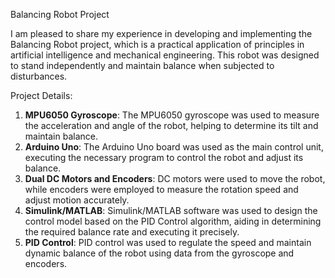 Balancing Robot Project 

I am pleased to share my experience in developing and implementing the Balancing Robot project, which is a practical application of principles in artificial intelligence and mechanical engineering. This robot was designed to stand independently and maintain balance when subjected to disturbances.

Project Details:
1. **MPU6050 Gyroscope**: The MPU6050 gyroscope was used to measure the acceleration and angle of the robot, helping to determine its tilt and maintain balance.
2. **Arduino Uno**: The Arduino Uno board was used as the main control unit, executing the necessary program to control the robot and adjust its balance.
3. **Dual DC Motors and Encoders**: DC motors were used to move the robot, while encoders were employed to measure the rotation speed and adjust motion accurately.
4. **Simulink/MATLAB**: Simulink/MATLAB software was used to design the control model based on the PID Control algorithm, aiding in determining the required balance rate and executing it precisely.
5. **PID Control**: PID control was used to regulate the speed and maintain dynamic balance of the robot using data from the gyroscope and encoders.
